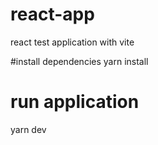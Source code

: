 # react-app
react test application with vite

#install dependencies
yarn install

# run application
yarn dev
